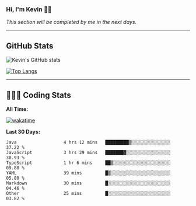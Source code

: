 ### Hi, I'm Kevin 👋🏻

_This section will be completed by me in the next days._


--- 
## GitHub Stats
![Kevin's GitHub stats](https://github-readme-stats.vercel.app/api?username=kevin-kraus&show_icons=true&theme=dark)

[![Top Langs](https://github-readme-stats.vercel.app/api/top-langs/?username=kevin-kraus&layout=compact&theme=dark)]()

---
## 🧑🏻‍💻 Coding Stats

**All Time:**

[![wakatime](https://wakatime.com/badge/user/2ee1869b-72a2-4c21-b5f7-e95432f5a1cf.svg?style=flat)](https://wakatime.com/@2ee1869b-72a2-4c21-b5f7-e95432f5a1cf)

**Last 30 Days:**

<!--START_SECTION:waka-->

```text
Java                  4 hrs 12 mins   █████████▒░░░░░░░░░░░░░░░   37.22 %
JavaScript            3 hrs 29 mins   ███████▓░░░░░░░░░░░░░░░░░   30.93 %
TypeScript            1 hr 6 mins     ██▒░░░░░░░░░░░░░░░░░░░░░░   09.88 %
YAML                  39 mins         █▒░░░░░░░░░░░░░░░░░░░░░░░   05.80 %
Markdown              30 mins         █░░░░░░░░░░░░░░░░░░░░░░░░   04.46 %
Other                 25 mins         █░░░░░░░░░░░░░░░░░░░░░░░░   03.82 %
```

<!--END_SECTION:waka-->
